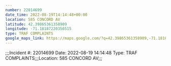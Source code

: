 ```yaml
---
number: 22014699
date_time: 2022-08-19T14:14:48+00:00
location: 585 CONCORD AV
latitude: 42.39865361358909
longitude: -71.18187220356515
type: TRAF COMPLAINTS
google_maps_link: https://maps.google.com/?q=42.39865361358909,-71.18187220356515
---
```


;;;Incident #: 22014699  Date: 2022-08-19 14:14:48   Type: TRAF COMPLAINTS;;;Location: 585 CONCORD AV;;;
